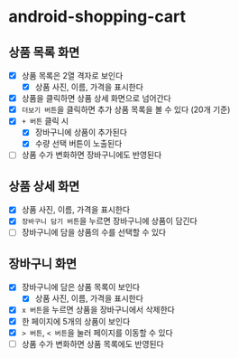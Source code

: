 # android-shopping-cart

## 상품 목록 화면
- [x] 상품 목록은 2열 격자로 보인다
  - [x] 상품 사진, 이름, 가격을 표시한다
- [x] 상품을 클릭하면 상품 상세 화면으로 넘어간다
- [x] `더보기 버튼`을 클릭하면 추가 상품 목록을 볼 수 있다 (20개 기준)
- [x] `+ 버튼` 클릭 시
  - [x] 장바구니에 상품이 추가된다
  - [x] 수량 선택 버튼이 노출된다
- [ ] 상품 수가 변화하면 장바구니에도 반영된다

## 상품 상세 화면
- [x] 상품 사진, 이름, 가격을 표시한다
- [x] `장바구니 담기 버튼`을 누르면 장바구니에 상품이 담긴다
- [ ] 장바구니에 담을 상품의 수를 선택할 수 있다

## 장바구니 화면
- [x] 장바구니에 담은 상품 목록이 보인다
  - [x] 상품 사진, 이름, 가격을 표시한다
- [x] `x 버튼`을 누르면 상품을 장바구니에서 삭제한다
- [x] 한 페이지에 5개의 상품이 보인다
- [x] `> 버튼`, `< 버튼`을 눌러 페이지를 이동할 수 있다
- [ ] 상품 수가 변화하면 상품 목록에도 반영된다
